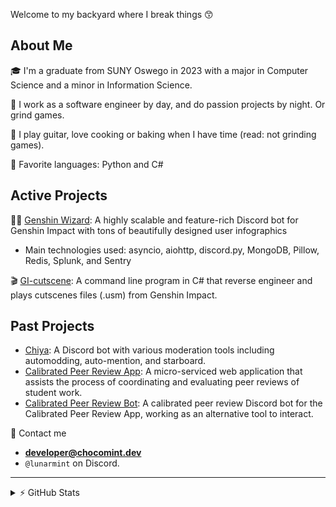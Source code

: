 Welcome to my backyard where I break things 😙 

## About Me

🎓 I'm a graduate from SUNY Oswego in 2023 with a major in Computer Science and a minor in Information Science.

🎀 I work as a software engineer by day, and do passion projects by night. Or grind games.

🎸 I play guitar, love cooking or baking when I have time (read: not grinding games).

🍨 Favorite languages: Python and C#

## Active Projects

🧙‍♂️ [Genshin Wizard](https://www.genshinwizard.com): A highly scalable and feature-rich Discord bot for Genshin Impact with tons of beautifully designed user infographics

- Main technologies used: asyncio, aiohttp, discord.py, MongoDB, Pillow, Redis, Splunk, and Sentry

🎬 [GI-cutscene](https://github.com/lunarmint/GI-cutscenes/tree/personal): A command line program in C# that reverse engineer and plays cutscenes files (.usm) from Genshin Impact.

## Past Projects
- [Chiya](github.com/Snaacky/chiya): A Discord bot with various moderation tools including automodding, auto-mention, and starboard.
- [Calibrated Peer Review App](https://github.com/tenbergen/CPRTool/tree/22d3d089b12b472fa649c1276396b28df4073f3e): A micro-serviced web application that assists the process of coordinating and evaluating peer reviews of student work.
- [Calibrated Peer Review Bot](https://github.com/lunarmint/cpr-bot): A calibrated peer review Discord bot for the Calibrated Peer Review App, working as an alternative tool to interact.

🍻 Contact me 
- **developer@chocomint.dev**
- `@lunarmint` on Discord.

---

<details>
    <summary>⚡ GitHub Stats</summary>
<img height="150px" align="center" alt="Mint's GitHub Stats" src="https://github-readme-stats-lunarmint.vercel.app/api?username=lunarmint&count_private=true&show_icons=true&hide_title=true&hide_border=true&title_color=00ffdf&icon_color=00ffdf&text_color=141823&bg_color=0,4158d0,c850c0,ffcc70&include_all_commits=false"/>
<img height="150px" align="center" alt="Mint's Most Used Languages" src="https://github-readme-stats-lunarmint.vercel.app/api/top-langs/?username=lunarmint&hide_title=true&hide_border=true&langs_count=8&layout=compact&title_color=141823&bg_color=0,ffcc70,c850c0,4158d0"/>
</details>
